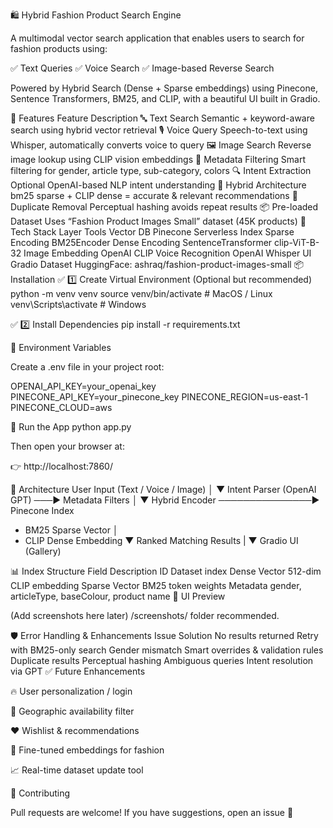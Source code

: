 🛍️ Hybrid Fashion Product Search Engine

A multimodal vector search application that enables users to search for fashion products using:

✅ Text Queries
✅ Voice Search
✅ Image-based Reverse Search

Powered by Hybrid Search (Dense + Sparse embeddings) using Pinecone, Sentence Transformers, BM25, and CLIP, with a beautiful UI built in Gradio.

🚀 Features
Feature	Description
🔤 Text Search	Semantic + keyword-aware search using hybrid vector retrieval
🎙 Voice Query	Speech-to-text using Whisper, automatically converts voice to query
🖼 Image Search	Reverse image lookup using CLIP vision embeddings
🎯 Metadata Filtering	Smart filtering for gender, article type, sub-category, colors
🔍 Intent Extraction	Optional OpenAI-based NLP intent understanding
🧠 Hybrid Architecture	bm25 sparse + CLIP dense = accurate & relevant recommendations
🔄 Duplicate Removal	Perceptual hashing avoids repeat results
📦 Pre-loaded Dataset	Uses “Fashion Product Images Small” dataset (45K products)
🧠 Tech Stack
Layer	Tools
Vector DB	Pinecone Serverless Index
Sparse Encoding	BM25Encoder
Dense Encoding	SentenceTransformer clip-ViT-B-32
Image Embedding	OpenAI CLIP
Voice Recognition	OpenAI Whisper
UI	Gradio
Dataset	HuggingFace: ashraq/fashion-product-images-small
📦 Installation
✅ 1️⃣ Create Virtual Environment (Optional but recommended)
python -m venv venv
source venv/bin/activate    # MacOS / Linux
venv\Scripts\activate       # Windows

✅ 2️⃣ Install Dependencies
pip install -r requirements.txt

🔑 Environment Variables

Create a .env file in your project root:

OPENAI_API_KEY=your_openai_key
PINECONE_API_KEY=your_pinecone_key
PINECONE_REGION=us-east-1
PINECONE_CLOUD=aws

🏁 Run the App
python app.py


Then open your browser at:

👉 http://localhost:7860/

🧩 Architecture
User Input (Text / Voice / Image)
            │
            ▼
Intent Parser (OpenAI GPT) ───► Metadata Filters
            │
            ▼
Hybrid Encoder ───────────────► Pinecone Index
  - BM25 Sparse Vector         │
  - CLIP Dense Embedding       ▼
                      Ranked Matching Results
                                |
                                ▼
                             Gradio UI (Gallery)

📊 Index Structure
Field	Description
ID	Dataset index
Dense Vector	512-dim CLIP embedding
Sparse Vector	BM25 token weights
Metadata	gender, articleType, baseColour, product name
🌈 UI Preview

(Add screenshots here later)
/screenshots/ folder recommended.

🛡 Error Handling & Enhancements
Issue	Solution
No results returned	Retry with BM25-only search
Gender mismatch	Smart overrides & validation rules
Duplicate results	Perceptual hashing
Ambiguous queries	Intent resolution via GPT
✅ Future Enhancements

🔥 User personalization / login

📍 Geographic availability filter

❤️ Wishlist & recommendations

🧩 Fine-tuned embeddings for fashion

📈 Real-time dataset update tool

🤝 Contributing

Pull requests are welcome!
If you have suggestions, open an issue 🌟

